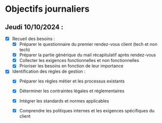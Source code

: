 # Objectifs journaliers

## Jeudi 10/10/2024 :


- [X] Recueil des besoins :
    - [X] Préparer le questionnaire du premier rendez-vous client (tech et non tech)
    - [X] Préparer la partie générique du mail récapitulatif après rendez-vous
    - [X] Collecter les exigences fonctionnelles et non fonctionnelles
    - [X] Prioriser les besoins en fonction de leur importance
- [X] Identification des règles de gestion :
    - [X] Préparer les règles métier et les processus existants
    - [X] Déterminer les contraintes légales et réglementaires
    - [X] Intégrer les standards et normes applicables
    - [X] Comprendre les politiques internes et les exigences spécifiques du client

